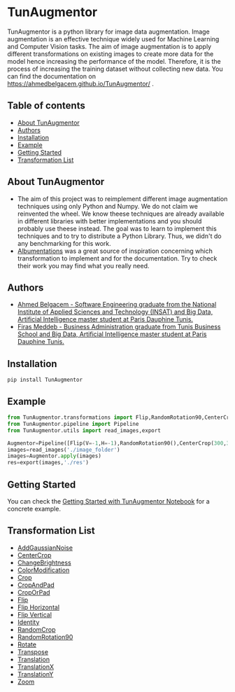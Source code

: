 # TunAugmentor
TunAugmentor is a python library for image data augmentation. Image augmentation is an effective technique widely used for Machine Learning and Computer Vision tasks.
The aim of image augmentation is to apply different transformations on existing images to create more data for the model hence increasing the performance of the model.
Therefore, it is the process of increasing the training dataset without collecting new data. You can find the documentation on https://ahmedbelgacem.github.io/TunAugmentor/ .
## Table of contents
- [About TunAugmentor](#About-TunAugmentor)
- [Authors](#Authors)
- [Installation](#Installation)
- [Example](#Example)
- [Getting Started](#Getting-Started)
- [Transformation List](#Transformation-List)

## About TunAugmentor
- The aim of this project was to reimplement different image augmentation techniques using only Python and Numpy. We do not claim we reinvented the wheel. We know theese techniques are already available in different libraries with better implementations and you should probably use theese instead. The goal was to learn to implement this techniques and to try to distribute a Python Library. Thus, we didn't do any benchmarking for this work.
- [Albumentations](https://github.com/albumentations-team/albumentations) was a great source of inspiration concerning which transformation to implement and for the documentation. Try to check their work you may find what you really need.
## Authors
- [Ahmed Belgacem - Software Engineering graduate from the National Institute of Applied Sciences and Technology (INSAT) and  Big Data, Artificial Intelligence master student at Paris Dauphine Tunis.](https://www.linkedin.com/in/ahmedbelgacem/)
- [Firas Meddeb - Business Administration graduate from Tunis Business School and Big Data, Artificial Intelligence master student at Paris Dauphine Tunis. ](https://www.linkedin.com/in/firasmeddeb/)
## Installation
```
pip install TunAugmentor
```
## Example
```python
from TunAugmentor.transformations import Flip,RandomRotation90,CenterCrop
from TunAugmentor.pipeline import Pipeline
from TunAugmentor.utils import read_images,export

Augmentor=Pipeline([Flip(V=-1,H=-1),RandomRotation90(),CenterCrop(300,300)])
images=read_images('./image_folder')
images=Augmentor.apply(images)
res=export(images,'./res')
```
## Getting Started
You can check the [Getting Started with TunAugmentor Notebook](https://github.com/ahmedbelgacem/Getting-Started-TunAugmentor) for a concrete example.
## Transformation List
- [AddGaussianNoise](https://ahmedbelgacem.github.io/TunAugmentor/TunAugmentor.transformations.pixel_transformations.html#TunAugmentor.transformations.pixel_transformations.AddGaussianNoise)
- [CenterCrop](https://ahmedbelgacem.github.io/TunAugmentor/TunAugmentor.transformations.crops.html#TunAugmentor.transformations.crops.CenterCrop)
- [ChangeBrightness](https://ahmedbelgacem.github.io/TunAugmentor/TunAugmentor.transformations.pixel_transformations.html#TunAugmentor.transformations.pixel_transformations.ChangeBrightness)
- [ColorModification](https://ahmedbelgacem.github.io/TunAugmentor/TunAugmentor.transformations.pixel_transformations.html#TunAugmentor.transformations.pixel_transformations.ColorModification)
- [Crop](https://ahmedbelgacem.github.io/TunAugmentor/TunAugmentor.transformations.crops.html#TunAugmentor.transformations.crops.Crop)
- [CropAndPad](https://ahmedbelgacem.github.io/TunAugmentor/TunAugmentor.transformations.crops.html#TunAugmentor.transformations.crops.CropAndPad)
- [CropOrPad](https://ahmedbelgacem.github.io/TunAugmentor/TunAugmentor.transformations.crops.html#TunAugmentor.transformations.crops.CropOrPad)
- [Flip](https://ahmedbelgacem.github.io/TunAugmentor/TunAugmentor.transformations.flips.html#TunAugmentor.transformations.flips.Flip)
- [Flip Horizontal](https://ahmedbelgacem.github.io/TunAugmentor/TunAugmentor.transformations.flips.html#TunAugmentor.transformations.flips.FlipHorizontal)
- [Flip Vertical](https://ahmedbelgacem.github.io/TunAugmentor/TunAugmentor.transformations.flips.html#TunAugmentor.transformations.flips.FlipVertical)
- [Identity](https://ahmedbelgacem.github.io/TunAugmentor/TunAugmentor.transformations.rotations.html#TunAugmentor.transformations.rotations.Identity)
- [RandomCrop](https://ahmedbelgacem.github.io/TunAugmentor/TunAugmentor.transformations.crops.html#TunAugmentor.transformations.crops.RandomCrop)
- [RandomRotation90](https://ahmedbelgacem.github.io/TunAugmentor/TunAugmentor.transformations.rotations.html#TunAugmentor.transformations.rotations.RandomRotation90)
- [Rotate](https://ahmedbelgacem.github.io/TunAugmentor/TunAugmentor.transformations.rotations.html#TunAugmentor.transformations.rotations.Rotation)
- [Transpose](https://ahmedbelgacem.github.io/TunAugmentor/TunAugmentor.transformations.rotations.html#TunAugmentor.transformations.rotations.Transpose)
- [Translation](https://ahmedbelgacem.github.io/TunAugmentor/TunAugmentor.transformations.translations.html#TunAugmentor.transformations.translations.Translation)
- [TranslationX](https://ahmedbelgacem.github.io/TunAugmentor/TunAugmentor.transformations.translations.html#TunAugmentor.transformations.translations.TranslationX)
- [TranslationY](https://ahmedbelgacem.github.io/TunAugmentor/TunAugmentor.transformations.translations.html#TunAugmentor.transformations.translations.TranslationY)
- [Zoom](https://ahmedbelgacem.github.io/TunAugmentor/TunAugmentor.transformations.zoom.html#TunAugmentor.transformations.zoom.CenterZoom)
